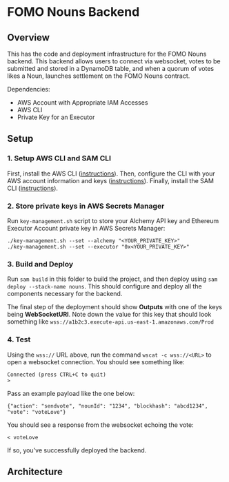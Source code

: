 # FOMO Nouns Backend

## Overview

This has the code and deployment infrastructure for the FOMO Nouns backend. This backend allows users to connect via websocket, votes to be submitted and stored in a DynamoDB table, and when a quorum of votes likes a Noun, launches settlement on the FOMO Nouns contract.

Dependencies:
 - AWS Account with Appropriate IAM Accesses
 - AWS CLI
 - Private Key for an Executor

## Setup

### 1. Setup AWS CLI and SAM CLI

First, install the AWS CLI ([instructions](https://docs.aws.amazon.com/cli/latest/userguide/cli-chap-getting-started.html)). Then, configure the CLI with your AWS account information and keys ([instructions](https://docs.aws.amazon.com/serverless-application-model/latest/developerguide/serverless-sam-cli-install.html)). Finally, install the SAM CLI ([instructions](https://docs.aws.amazon.com/serverless-application-model/latest/developerguide/serverless-sam-cli-install.html)).

### 2. Store private keys in AWS Secrets Manager

Run `key-management.sh` script to store your Alchemy API key and Ethereum Executor Account private key in AWS Secrets Manager:

```
./key-management.sh --set --alchemy "<YOUR_PRIVATE_KEY>"
./key-management.sh --set --executor "0x<YOUR_PRIVATE_KEY>"
```

### 3. Build and Deploy

Run `sam build` in this folder to build the project, and then deploy using `sam deploy --stack-name nouns`. This should configure and deploy all the components necessary for the backend.

The final step of the deployment should show **Outputs** with one of the keys being **WebSocketURI**. Note down the value for this key that should look something like `wss://a1b2c3.execute-api.us-east-1.amazonaws.com/Prod`

### 4. Test

Using the `wss://` URL above, run the command `wscat -c wss://<URL>` to open a websocket connection. You should see something like:

```
Connected (press CTRL+C to quit)
>
```

Pass an example payload like the one below:

```
{"action": "sendvote", "nounId": "1234", "blockhash": "abcd1234", "vote": "voteLove"}
```

You should see a response from the websocket echoing the vote:

```
< voteLove
```

If so, you've successfully deployed the backend.

## Architecture



